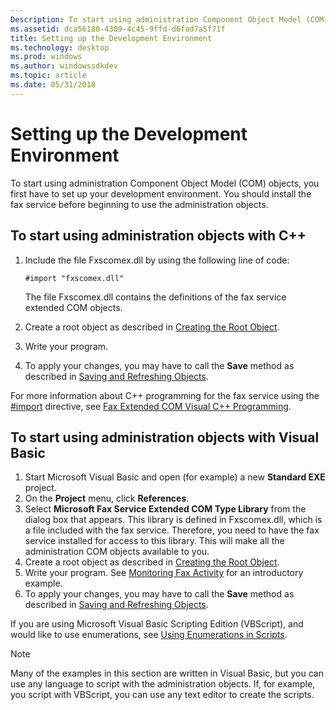 ```yaml
---
Description: To start using administration Component Object Model (COM) objects, you first have to set up your development environment. You should install the fax service before beginning to use the administration objects.
ms.assetid: dca56180-4309-4c45-9ffd-d6fad7a5f71f
title: Setting up the Development Environment
ms.technology: desktop
ms.prod: windows
ms.author: windowssdkdev
ms.topic: article
ms.date: 05/31/2018
---
```


# Setting up the Development Environment

To start using administration Component Object Model (COM) objects, you first have to set up your development environment. You should install the fax service before beginning to use the administration objects.

## To start using administration objects with C++

1.  Include the file Fxscomex.dll by using the following line of code:

    ```
    #import "fxscomex.dll"
    ```

    

    The file Fxscomex.dll contains the definitions of the fax service extended COM objects.

2.  Create a root object as described in [Creating the Root Object](-mfax-creating-the-root-object.md).
3.  Write your program.
4.  To apply your changes, you may have to call the **Save** method as described in [Saving and Refreshing Objects](-mfax-saving-and-refreshing-objects.md).

For more information about C++ programming for the fax service using the [\#import](http://msdn.microsoft.com/library/en-us/vclang/html/_predir_The_.23.import_Directive.asp) directive, see [Fax Extended COM Visual C++ Programming](-mfax-fax-extended-com-visual-c-programming.md).

## To start using administration objects with Visual Basic

1.  Start Microsoft Visual Basic and open (for example) a new **Standard EXE** project.
2.  On the **Project** menu, click **References**.
3.  Select **Microsoft Fax Service Extended COM Type Library** from the dialog box that appears. This library is defined in Fxscomex.dll, which is a file included with the fax service. Therefore, you need to have the fax service installed for access to this library. This will make all the administration COM objects available to you.
4.  Create a root object as described in [Creating the Root Object](-mfax-creating-the-root-object.md).
5.  Write your program. See [Monitoring Fax Activity](-mfax-monitoring-fax-activity.md) for an introductory example.
6.  To apply your changes, you may have to call the **Save** method as described in [Saving and Refreshing Objects](-mfax-saving-and-refreshing-objects.md).

If you are using Microsoft Visual Basic Scripting Edition (VBScript), and would like to use enumerations, see [Using Enumerations in Scripts](-mfax-using-enumerations-in-scripts.md).

> [!Note]  
> Many of the examples in this section are written in Visual Basic, but you can use any language to script with the administration objects. If, for example, you script with VBScript, you can use any text editor to create the scripts.

 

 

 



